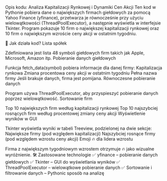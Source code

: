 Opis kodu:
Analiza Kapitalizacji Rynkowej i Dynamiki Cen Akcji
Ten kod w Pythonie pobiera dane o największych firmach giełdowych za pomocą Yahoo Finance (yfinance), przetwarza je równocześnie przy użyciu wielowątkowości (ThreadPoolExecutor), a następnie wyświetla w interfejsie Tkinter. Program pokazuje 10 firm o największej kapitalizacji rynkowej oraz 10 firm o największym wzroście ceny akcji w ostatnim tygodniu.

📌 Jak działa kod?
Lista spółek

Zdefiniowana jest lista 48 symboli giełdowych firm takich jak Apple, Microsoft, Amazon itp.
Pobieranie danych giełdowych

Funkcja fetch_data(symbol) pobiera informacje dla danej firmy:
Kapitalizacja rynkowa
Zmiana procentowa ceny akcji w ostatnim tygodniu
Pełna nazwa firmy
Jeśli brakuje danych, firma jest pomijana.
Równoczesne pobieranie danych

Program używa ThreadPoolExecutor, aby przyspieszyć pobieranie danych poprzez wielowątkowość.
Sortowanie firm

Top 10 największych firm według kapitalizacji rynkowej
Top 10 najszybciej rosnących firm według procentowej zmiany ceny akcji
Wyświetlenie wyników w GUI

Tkinter wyświetla wyniki w tabeli Treeview, podzielonej na dwie sekcje:
Największe firmy (pod względem kapitalizacji)
Najszybciej rosnące firmy (pod względem wzrostu ceny akcji)
Emoji 🔥 dla lidera wzrostu

Firma z największym tygodniowym wzrostem otrzymuje 🔥 jako wizualne wyróżnienie.
🛠 Zastosowane technologie
✅ yfinance – pobieranie danych giełdowych
✅ Tkinter – GUI do wyświetlania wyników
✅ ThreadPoolExecutor – wielowątkowe pobieranie danych
✅ Sortowanie i filtrowanie danych – Pythonic sposób na analizę
